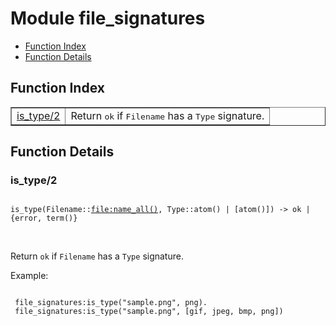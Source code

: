 

# Module file_signatures #
* [Function Index](#index)
* [Function Details](#functions)

<a name="index"></a>

## Function Index ##


<table width="100%" border="1" cellspacing="0" cellpadding="2" summary="function index"><tr><td valign="top"><a href="#is_type-2">is_type/2</a></td><td>
Return <tt>ok</tt> if <tt>Filename</tt> has a <tt>Type</tt> signature.</td></tr></table>


<a name="functions"></a>

## Function Details ##

<a name="is_type-2"></a>

### is_type/2 ###

<pre><code>
is_type(Filename::<a href="file.md#type-name_all">file:name_all()</a>, Type::atom() | [atom()]) -&gt; ok | {error, term()}
</code></pre>
<br />

Return `ok` if `Filename` has a `Type` signature.

Example:

```

 file_signatures:is_type("sample.png", png).
 file_signatures:is_type("sample.png", [gif, jpeg, bmp, png])
```

